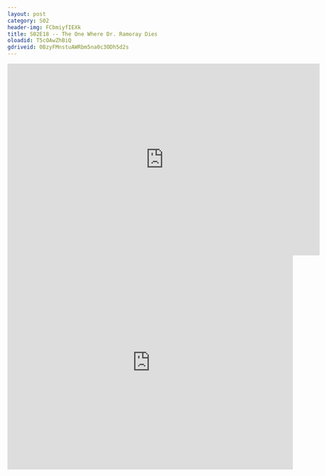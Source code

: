 ```yaml
---
layout: post 
category: S02 
header-img: FCbmiyfIEXk 
title: S02E18 -- The One Where Dr. Ramoray Dies 
oloadid: T5cOAwZhBiQ 
gdriveid: 0BzyFMnstuAWRbm5na0c3ODh5d2s 
--- 
```

<!--more--> 
<iframe src='https://openload.co/embed/T5cOAwZhBiQ/' width='700' height='430' frameborder='0' scrolling='no' allowfullscreen='allowfullscreen'></iframe> 
<iframe src='https://drive.google.com/file/d/0BzyFMnstuAWRbm5na0c3ODh5d2s/preview' width='640' height='480' frameborder='0' scrolling='no' allowfullscreen='allowfullscreen'></iframe> 